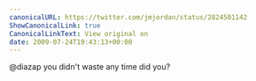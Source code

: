 ```yaml
---
canonicalURL: https://twitter.com/jmjordan/status/2824501142
ShowCanonicalLink: true
CanonicalLinkText: View original on
date: 2009-07-24T19:43:13+00:00
---
```

@diazap you didn't waste any time did you?